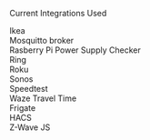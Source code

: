 Current Integrations Used

Ikea<br/>
Mosquitto broker<br/>
Rasberry Pi Power Supply Checker<br/>
Ring<br/>
Roku<br/>
Sonos<br/>
Speedtest<br/>
Waze Travel Time<br/>
Frigate<br/>
HACS<br/>
Z-Wave JS<br/>